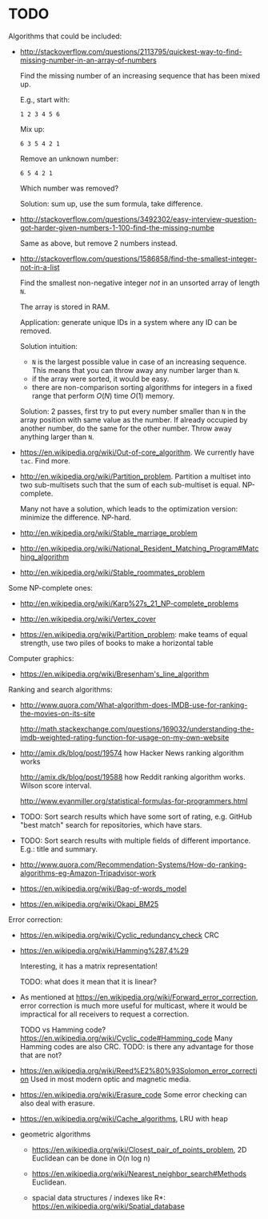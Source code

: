# TODO

Algorithms that could be included:

-   <http://stackoverflow.com/questions/2113795/quickest-way-to-find-missing-number-in-an-array-of-numbers>

    Find the missing number of an increasing sequence that has been mixed up.

    E.g., start with:

        1 2 3 4 5 6

    Mix up:

        6 3 5 4 2 1

    Remove an unknown number:

        6 5 4 2 1

    Which number was removed?

    Solution: sum up, use the sum formula, take difference.

-   <http://stackoverflow.com/questions/3492302/easy-interview-question-got-harder-given-numbers-1-100-find-the-missing-numbe>

    Same as above, but remove 2 numbers instead.

-   <http://stackoverflow.com/questions/1586858/find-the-smallest-integer-not-in-a-list>

    Find the smallest non-negative integer *not* in an unsorted array of length `N`.

    The array is stored in RAM.

    Application: generate unique IDs in a system where any ID can be removed.

    Solution intuition:

    - `N` is the largest possible value in case of an increasing sequence. This means that you can throw away any number larger than `N`.
    - if the array were sorted, it would be easy.
    - there are non-comparison sorting algorithms for integers in a fixed range that perform $O(N)$ time $O(1)$ memory.

    Solution: 2 passes, first try to put every number smaller than `N` in the array position with same value as the number. If already occupied by another number, do the same for the other number. Throw away anything larger than `N`.

-   <https://en.wikipedia.org/wiki/Out-of-core_algorithm>. We currently have `tac`. Find more.

-   <http://en.wikipedia.org/wiki/Partition_problem>. Partition a multiset into two sub-multisets such that the sum of each sub-multiset is equal. NP-complete.

    Many not have a solution, which leads to the optimization version: minimize the difference. NP-hard.

-   <http://en.wikipedia.org/wiki/Stable_marriage_problem>

-   <http://en.wikipedia.org/wiki/National_Resident_Matching_Program#Matching_algorithm>

-   <http://en.wikipedia.org/wiki/Stable_roommates_problem>

Some NP-complete ones:

-   <http://en.wikipedia.org/wiki/Karp%27s_21_NP-complete_problems>

-   <http://en.wikipedia.org/wiki/Vertex_cover>

-   <https://en.wikipedia.org/wiki/Partition_problem>: make teams of equal strength, use two piles of books to make a horizontal table

Computer graphics:

-  <https://en.wikipedia.org/wiki/Bresenham's_line_algorithm>

Ranking and search algorithms:

-   <http://www.quora.com/What-algorithm-does-IMDB-use-for-ranking-the-movies-on-its-site>

    <http://math.stackexchange.com/questions/169032/understanding-the-imdb-weighted-rating-function-for-usage-on-my-own-website>

-   <http://amix.dk/blog/post/19574> how Hacker News ranking algorithm works

    <http://amix.dk/blog/post/19588> how Reddit ranking algorithm works. Wilson score interval.

    <http://www.evanmiller.org/statistical-formulas-for-programmers.html>

-   TODO: Sort search results which have some sort of rating, e.g. GitHub "best match" search for repositories, which have stars.

-   TODO: Sort search results with multiple fields of different importance. E.g.: title and summary.

-   <http://www.quora.com/Recommendation-Systems/How-do-ranking-algorithms-eg-Amazon-Tripadvisor-work>

-   <https://en.wikipedia.org/wiki/Bag-of-words_model>

-   <https://en.wikipedia.org/wiki/Okapi_BM25>

Error correction:

-   <https://en.wikipedia.org/wiki/Cyclic_redundancy_check> CRC

-   <https://en.wikipedia.org/wiki/Hamming%287,4%29>

    Interesting, it has a matrix representation!

    TODO: what does it mean that it is linear?

-   As mentioned at <https://en.wikipedia.org/wiki/Forward_error_correction>, error correction is much more useful for multicast, where it would be impractical for all receivers to request a correction.

    TODO vs Hamming code? <https://en.wikipedia.org/wiki/Cyclic_code#Hamming_code> Many Hamming codes are also CRC. TODO: is there any advantage for those that are not?

-   <https://en.wikipedia.org/wiki/Reed%E2%80%93Solomon_error_correction> Used in most modern optic and magnetic media.

-   <https://en.wikipedia.org/wiki/Erasure_code> Some error checking can also deal with erasure.

-   <https://en.wikipedia.org/wiki/Cache_algorithms>, LRU with heap

-   geometric algorithms

    - <https://en.wikipedia.org/wiki/Closest_pair_of_points_problem>, 2D Euclidean can be done in O(n log n)

    - <https://en.wikipedia.org/wiki/Nearest_neighbor_search#Methods> Euclidean.

    - spacial data structures / indexes like R*: <https://en.wikipedia.org/wiki/Spatial_database>
